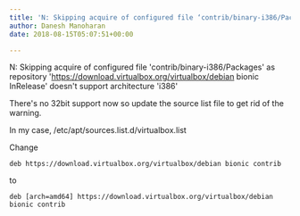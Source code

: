 ```yaml
---
title: 'N: Skipping acquire of configured file ‘contrib/binary-i386/Packages’ as repository ‘https://download.virtualbox.org/virtualbox/debian bionic InRelease’ doesn’t support architecture ‘i386’'
author: Danesh Manoharan
date: 2018-08-15T05:07:51+00:00

---
```

N: Skipping acquire of configured file 'contrib/binary-i386/Packages' as repository 'https://download.virtualbox.org/virtualbox/debian bionic InRelease' doesn't support architecture 'i386'

There's no 32bit support now so update the source list file to get rid of the warning.

In my case, /etc/apt/sources.list.d/virtualbox.list

Change

```
deb https://download.virtualbox.org/virtualbox/debian bionic contrib
```

to

```
deb [arch=amd64] https://download.virtualbox.org/virtualbox/debian bionic contrib
```

 